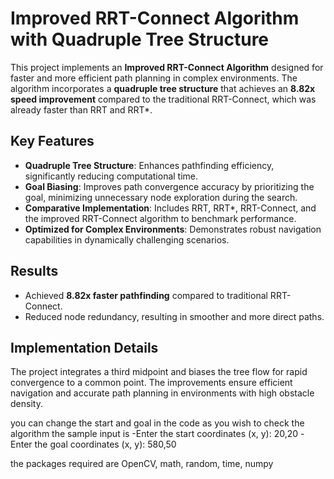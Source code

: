# Improved RRT-Connect Algorithm with Quadruple Tree Structure

This project implements an **Improved RRT-Connect Algorithm** designed for faster and more efficient path planning in complex environments. The algorithm incorporates a **quadruple tree structure** that achieves an **8.82x speed improvement** compared to the traditional RRT-Connect, which was already faster than RRT and RRT*.

## Key Features
- **Quadruple Tree Structure**: Enhances pathfinding efficiency, significantly reducing computational time.
- **Goal Biasing**: Improves path convergence accuracy by prioritizing the goal, minimizing unnecessary node exploration during the search.
- **Comparative Implementation**: Includes RRT, RRT*, RRT-Connect, and the improved RRT-Connect algorithm to benchmark performance.
- **Optimized for Complex Environments**: Demonstrates robust navigation capabilities in dynamically challenging scenarios.

## Results
- Achieved **8.82x faster pathfinding** compared to traditional RRT-Connect.
- Reduced node redundancy, resulting in smoother and more direct paths.

## Implementation Details
The project integrates a third midpoint and biases the tree flow for rapid convergence to a common point. The improvements ensure efficient navigation and accurate path planning in environments with high obstacle density.




you can change the start and goal in the code as you wish to check the algorithm
the sample input is 
-Enter the start coordinates (x, y): 20,20
-Enter the goal coordinates (x, y): 580,50

the packages required are OpenCV, math, random, time, numpy
